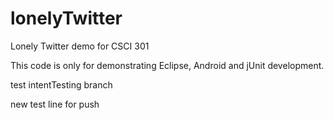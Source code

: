 lonelyTwitter
=============

Lonely Twitter demo for CSCI 301

This code is only for demonstrating Eclipse, Android and jUnit development.



test intentTesting branch

new test line for push
